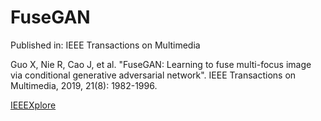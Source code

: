 # FuseGAN

Published in: IEEE Transactions on Multimedia

Guo X, Nie R, Cao J, et al. "FuseGAN: Learning to fuse multi-focus image via conditional generative adversarial network". IEEE Transactions on Multimedia, 2019, 21(8): 1982-1996.

[IEEEXplore](https://ieeexplore.ieee.org/document/8625482)
